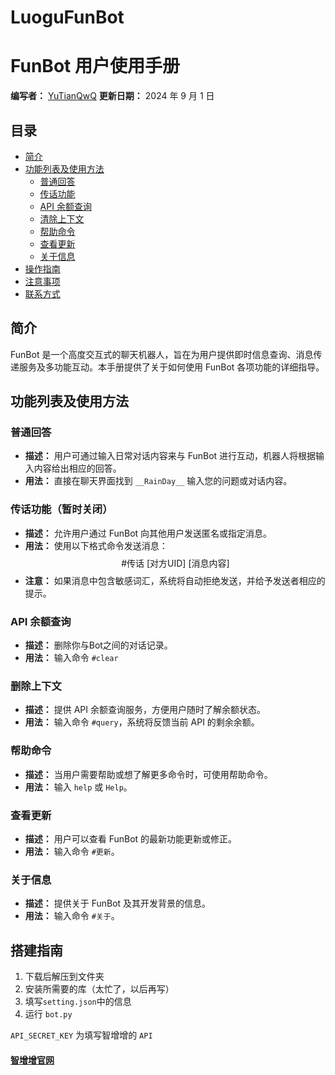 # LuoguFunBot

# FunBot 用户使用手册

**编写者：** [YuTianQwQ](https://www.luogu.com.cn/user/655082)
**更新日期：** 2024 年 9 月 1 日

## 目录

- [简介](#简介)
- [功能列表及使用方法](#功能列表及使用方法)
  - [普通回答](#普通回答)
  - [传话功能](#传话功能)
  - [API 余额查询](#api余额查询)
  - [清除上下文](#清除上下文)
  - [帮助命令](#帮助命令)
  - [查看更新](#查看更新)
  - [关于信息](#关于信息)
- [操作指南](#操作指南)
- [注意事项](#注意事项)
- [联系方式](#联系方式)

## 简介

FunBot 是一个高度交互式的聊天机器人，旨在为用户提供即时信息查询、消息传递服务及多功能互动。本手册提供了关于如何使用 FunBot 各项功能的详细指导。

## 功能列表及使用方法

### 普通回答

- **描述：** 用户可通过输入日常对话内容来与 FunBot 进行互动，机器人将根据输入内容给出相应的回答。
- **用法：** 直接在聊天界面找到 `__RainDay__` 输入您的问题或对话内容。

### 传话功能（暂时关闭）

- **描述：** 允许用户通过 FunBot 向其他用户发送匿名或指定消息。
- **用法：** 使用以下格式命令发送消息：
  $$
  \text{\#传话 [对方UID] [消息内容]}
  $$
- **注意：** 如果消息中包含敏感词汇，系统将自动拒绝发送，并给予发送者相应的提示。

### API 余额查询

- **描述：** 删除你与Bot之间的对话记录。
- **用法：** 输入命令 `#clear`

### 删除上下文

- **描述：** 提供 API 余额查询服务，方便用户随时了解余额状态。
- **用法：** 输入命令 `#query`，系统将反馈当前 API 的剩余余额。

### 帮助命令

- **描述：** 当用户需要帮助或想了解更多命令时，可使用帮助命令。
- **用法：** 输入 `help` 或 `Help`。

### 查看更新

- **描述：** 用户可以查看 FunBot 的最新功能更新或修正。
- **用法：** 输入命令 `#更新`。

### 关于信息

- **描述：** 提供关于 FunBot 及其开发背景的信息。
- **用法：** 输入命令 `#关于`。

## 搭建指南

1. 下载后解压到文件夹
2. 安装所需要的库（太忙了，以后再写）
3. 填写`setting.json`中的信息
4. 运行 `bot.py`

`API_SECRET_KEY` 为填写智增增的 `API` 
#### [智增增官网](https://gpt.zhizengzeng.com/)
